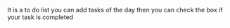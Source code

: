 It is a to do list 
you can add tasks of the day 
then you can check the box if your task is completed
